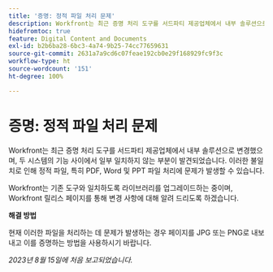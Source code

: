 ```yaml
---
title: '증명: 정적 파일 처리 문제'
description: Workfront는 최근 증명 처리 도구를 서드파티 제공업체에서 내부 솔루션으로 변경했으며, 두 시스템의 기능 사이에서 일부 일치하지 않는 부분이 발견되었습니다. 이러한 불일치로 인해 정적 파일, 특히 PDF, Word 및 PPT 파일 처리에 문제가 발생할 수 있습니다. 해결 방법을 사용할 수 있습니다.
hidefromtoc: true
feature: Digital Content and Documents
exl-id: b2b6ba28-6bc3-4a74-9b25-74cc77659631
source-git-commit: 2631a7a9cd6c07feae192cb0e29f168929fc9f3c
workflow-type: ht
source-wordcount: '151'
ht-degree: 100%

---
```


# 증명: 정적 파일 처리 문제

<!--WF and WFP TOCs-->

Workfront는 최근 증명 처리 도구를 서드파티 제공업체에서 내부 솔루션으로 변경했으며, 두 시스템의 기능 사이에서 일부 일치하지 않는 부분이 발견되었습니다. 이러한 불일치로 인해 정적 파일, 특히 PDF, Word 및 PPT 파일 처리에 문제가 발생할 수 있습니다.

Workfront는 기존 도구와 일치하도록 라이브러리를 업그레이드하는 중이며, Workfront 릴리스 페이지를 통해 변경 사항에 대해 알려 드리도록 하겠습니다.

**해결 방법**

현재 이러한 파일을 처리하는 데 문제가 발생하는 경우 페이지를 JPG 또는 PNG로 내보내고 이를 증명하는 방법을 사용하시기 바랍니다.

_2023년 8월 15일에 처음 보고되었습니다._
